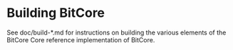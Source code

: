 Building BitCore
================

See doc/build-*.md for instructions on building the various
elements of the BitCore Core reference implementation of BitCore.
